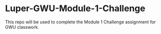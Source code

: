 # Luper-GWU-Module-1-Challenge
This repo will be used to complete the Module 1 Challenge assignment for GWU classwork.

